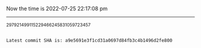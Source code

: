 Now the time is 2022-07-25 22:17:08 pm

---

<small>297921499115229466245831059723457</small>

```txt

Latest commit SHA is: a9e5691e3f1cd31a0697d84fb3c4b1496d2fe800
```
